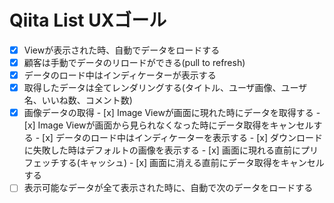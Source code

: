 # Qiita List UXゴール

- [x] Viewが表示された時、自動でデータをロードする
- [x] 顧客は手動でデータのリロードができる(pull to refresh)
- [x] データのロード中はインディケーターが表示する
- [x] 取得したデータは全てレンダリングする(タイトル、ユーザ画像、ユーザ名、いいね数、コメント数)
- [x] 画像データの取得
      - [x] Image Viewが画面に現れた時にデータを取得する
      - [x] Image Viewが画面から見られなくなった時にデータ取得をキャンセルする
      - [x] データのロード中はインディケーターを表示する
      - [x] ダウンロードに失敗した時はデフォルトの画像を表示する
      - [x] 画面に現れる直前にプリフェッチする(キャッシュ)
      - [x] 画面に消える直前にデータ取得をキャンセルする
- [ ] 表示可能なデータが全て表示された時に、自動で次のデータをロードする
